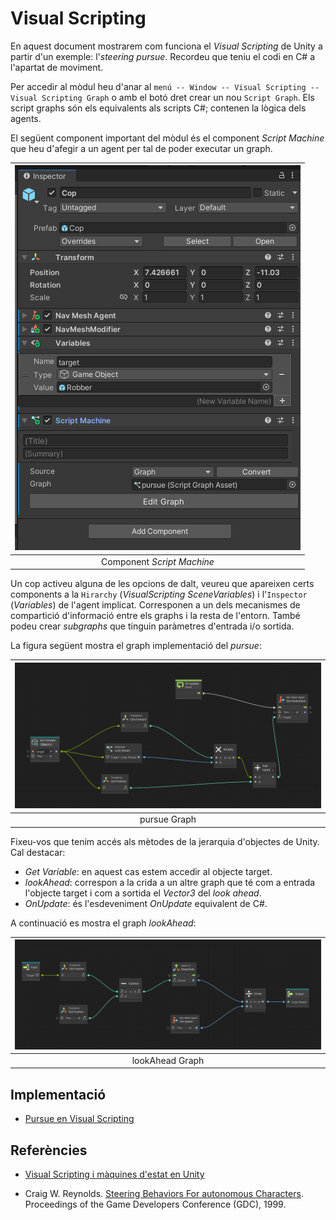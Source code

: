 # Visual Scripting

En aquest document mostrarem com funciona el *Visual Scripting* de Unity a partir d'un exemple: l'*steering pursue*. Recordeu que teniu el codi en C# a l'apartat de moviment.

Per accedir al mòdul heu d'anar al `menú -- Window -- Visual Scripting -- Visual Scripting Graph` o amb el botó dret crear un nou `Script Graph`. Els script graphs són els equivalents als scripts C#; contenen la lògica dels agents.

El següent component important del mòdul és el component *Script Machine* que heu d'afegir a un agent per tal de poder executar un graph.

|![](figures/copInspector.png)|
|:--:| 
| Component *Script Machine* |

Un cop activeu alguna de les opcions de dalt, veureu que apareixen certs components a la `Hirarchy` (*VisualScripting SceneVariables*) i l'`Inspector` (*Variables*) de l'agent implicat. Corresponen a un dels mecanismes de compartició d'informació entre els graphs i la resta de l'entorn. També podeu crear *subgraphs* que tinguin paràmetres d'entrada i/o sortida.

La figura següent mostra el graph implementació del *pursue*:

|![](figures/pursue.png)|
|:--:| 
| pursue Graph |

Fixeu-vos que tenim accés als mètodes de la jerarquia d'objectes de Unity. Cal destacar:
- *Get Variable*: en aquest cas estem accedir al objecte target.
- *lookAhead*: correspon a la crida a un altre graph que té com a entrada l'objecte target i com a sortida el *Vector3* del *look ahead*.
- *OnUpdate*: és l'esdeveniment *OnUpdate* equivalent de C#.

A continuació es mostra el graph *lookAhead*:

|![](figures/lookAhead.png)|
|:--:| 
| lookAhead Graph |

## Implementació

- [Pursue en Visual Scripting](demos/vs.unitypackage)

## Referències

- [Visual Scripting i màquines d'estat en Unity](https://docs.unity3d.com/Packages/com.unity.visualscripting@1.9/manual/index.html)

- Craig W. Reynolds. [Steering Behaviors For autonomous Characters](http://www.red3d.com/cwr/papers/1999/gdc99steer.pdf). Proceedings of the Game Developers Conference (GDC), 1999.
